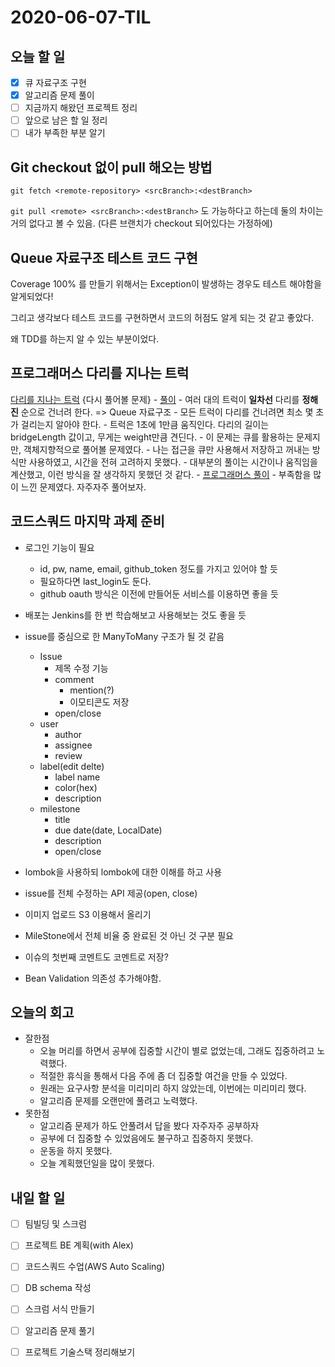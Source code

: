 # 2020-06-07-TIL

## 오늘 할 일

- [x] 큐 자료구조 구현
- [x] 알고리즘 문제 풀이
- [ ] 지금까지 해왔던 프로젝트 정리
- [ ] 앞으로 남은 할 일 정리
- [ ] 내가 부족한 부분 알기

## Git checkout 없이 pull 해오는 방법

`git fetch <remote-repository> <srcBranch>:<destBranch>`

`git pull <remote> <srcBranch>:<destBranch>` 도 가능하다고 하는데 둘의 차이는 거의 없다고 볼 수 있음. (다른 브랜치가 checkout 되어있다는 가정하에)

## Queue 자료구조 테스트 코드 구현

Coverage 100% 를 만들기 위해서는 Exception이 발생하는 경우도 테스트 해야함을 알게되었다!

그리고 생각보다 테스트 코드를 구현하면서 코드의 허점도 알게 되는 것 같고 좋았다.

왜 TDD를 하는지 알 수 있는 부분이었다.

## 프로그래머스 다리를 지나는 트럭

[다리를 지나는 트럭](https://programmers.co.kr/learn/courses/30/lessons/42583) {다시 풀어볼 문제}
    - [풀이](https://github.com/ksundong/algorithm-solution/blob/master/src/main/java/dev/idion/programmers/truckpassingbridge/Solution.java)
        - 여러 대의 트럭이 **일차선** 다리를 **정해진** 순으로 건너려 한다. => Queue 자료구조
    - 모든 트럭이 다리를 건너려면 최소 몇 초가 걸리는지 알아야 한다.
    - 트럭은 1초에 1만큼 움직인다. 다리의 길이는 bridgeLength 값이고, 무게는 weight만큼 견딘다.
    - 이 문제는 큐를 활용하는 문제지만, 객체지향적으로 풀어볼 문제였다.
    - 나는 접근을 큐만 사용해서 저장하고 꺼내는 방식만 사용하였고, 시간을 전혀 고려하지 못했다.
    - 대부분의 풀이는 시간이나 움직임을 계산했고, 이런 방식을 잘 생각하지 못했던 것 같다.
    - [프로그래머스 풀이](https://programmers.co.kr/learn/courses/30/lessons/42583/solution_groups?language=java)
    - 부족함을 많이 느낀 문제였다. 자주자주 풀어보자.

## 코드스쿼드 마지막 과제 준비

- 로그인 기능이 필요
  - id, pw, name, email, github_token 정도를 가지고 있어야 할 듯
  - 필요하다면 last_login도 둔다.
  - github oauth 방식은 이전에 만들어둔 서비스를 이용하면 좋을 듯
- 배포는 Jenkins를 한 번 학습해보고 사용해보는 것도 좋을 듯
- issue를 중심으로 한 ManyToMany 구조가 될 것 같음
  - Issue
    - 제목 수정 기능
    - comment
      - mention(?)
      - 이모티콘도 저장
    - open/close
  - user
    - author
    - assignee
    - review
  - label(edit delte)
    - label name
    - color(hex)
    - description
  - milestone
    - title
    - due date(date, LocalDate)
    - description
    - open/close

- lombok을 사용하되 lombok에 대한 이해를 하고 사용
- issue를 전체 수정하는 API 제공(open, close)
- 이미지 업로드 S3 이용해서 올리기
- MileStone에서 전체 비율 중 완료된 것 아닌 것 구분 필요
- 이슈의 첫번째 코멘트도 코멘트로 저장?
- Bean Validation 의존성 추가해야함.

## 오늘의 회고

- 잘한점
  - 오늘 머리를 하면서 공부에 집중할 시간이 별로 없었는데, 그래도 집중하려고 노력했다.
  - 적절한 휴식을 통해서 다음 주에 좀 더 집중할 여건을 만들 수 있었다.
  - 원래는 요구사항 분석을 미리미리 하지 않았는데, 이번에는 미리미리 했다.
  - 알고리즘 문제를 오랜만에 풀려고 노력했다.
- 못한점
  - 알고리즘 문제가 하도 안풀려서 답을 봤다 자주자주 공부하자
  - 공부에 더 집중할 수 있었음에도 불구하고 집중하지 못했다.
  - 운동을 하지 못했다.
  - 오늘 계획했던일을 많이 못했다.

## 내일 할 일

- [ ] 팀빌딩 및 스크럼
- [ ] 프로젝트 BE 계획(with Alex)
- [ ] 코드스쿼드 수업(AWS Auto Scaling)
- [ ] DB schema 작성
- [ ] 스크럼 서식 만들기
- [ ] 알고리즘 문제 풀기
- [ ] 프로젝트 기술스택 정리해보기




